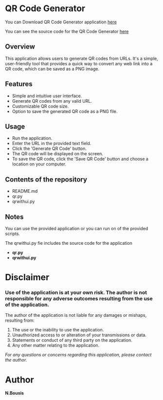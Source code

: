 # QR Code Generator


You can Download QR Code Generator application [here](https://github.com/magaiver007/url2qr/releases/download/v0.1/qrwithui.exe)

You can see the source code for the QR Code Generator [here](https://github.com/magaiver007/url2qr/blob/v0.1/qrwithui.py)






## Overview
This application allows users to generate QR codes from URLs. It's a simple, user-friendly tool that provides a quick way to convert any web link into a QR code, which can be saved as a PNG image.

## Features
- Simple and intuitive user interface.
- Generate QR codes from any valid URL.
- Customizable QR code size.
- Option to save the generated QR code as a PNG file.

## Usage
- Run the application.
- Enter the URL in the provided text field.
- Click the 'Generate QR Code' button.
- The QR code will be displayed on the screen.
- To save the QR code, click the 'Save QR Code' button and choose a location on your computer.

## Contents of the repository
- README.md
- qr.py
- qrwithui.py


## Notes
You can use the provided application or you can run on of the provided scripts.

The qrwithui.py fie includes the source code for the application

 - __qr.py__
 - __qrwithui.py__  




# Disclaimer

### Use of the application is at your own risk. The author is not responsible for any adverse outcomes resulting from the use of the application.

The author of the application is not liable for any damages or mishaps, resulting from:

1. The use or the inability to use the application.
2. Unauthorized access to or alteration of your transmissions or data.
3. Statements or conduct of any third party on the application.
4. Any other matter relating to the application.

*For any questions or concerns regarding this application, please contact the author.*

# Author
**N.Bousis**